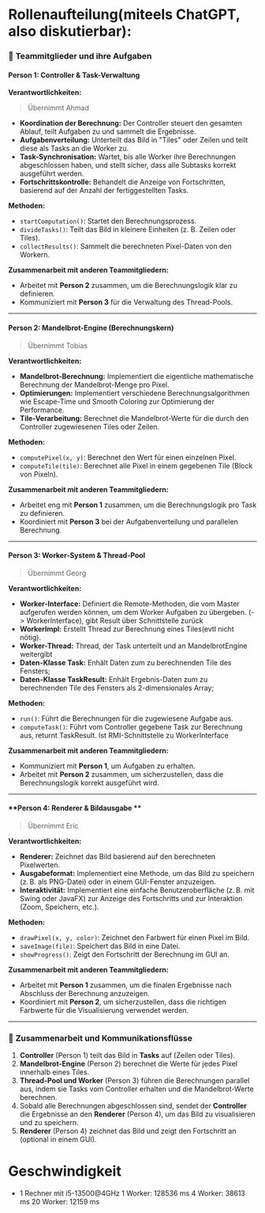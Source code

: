 # Rollenaufteilung(miteels ChatGPT, also diskutierbar):

### 👥 **Teammitglieder und ihre Aufgaben**

#### **Person 1: Controller & Task-Verwaltung**

**Verantwortlichkeiten:**
>Übernimmt Ahmad

* **Koordination der Berechnung:** Der Controller steuert den gesamten Ablauf, teilt Aufgaben zu und sammelt die Ergebnisse.
* **Aufgabenverteilung:** Unterteilt das Bild in "Tiles" oder Zeilen und teilt diese als Tasks an die Worker zu.
* **Task-Synchronisation:** Wartet, bis alle Worker ihre Berechnungen abgeschlossen haben, und stellt sicher, dass alle Subtasks korrekt ausgeführt werden.
* **Fortschrittskontrolle:** Behandelt die Anzeige von Fortschritten, basierend auf der Anzahl der fertiggestellten Tasks.

**Methoden:**

* `startComputation()`: Startet den Berechnungsprozess.
* `divideTasks()`: Teilt das Bild in kleinere Einheiten (z. B. Zeilen oder Tiles).
* `collectResults()`: Sammelt die berechneten Pixel-Daten von den Workern.

**Zusammenarbeit mit anderen Teammitgliedern:**

* Arbeitet mit **Person 2** zusammen, um die Berechnungslogik klar zu definieren.
* Kommuniziert mit **Person 3** für die Verwaltung des Thread-Pools.

---

#### **Person 2: Mandelbrot-Engine (Berechnungskern)**
>Übernimmt Tobias

**Verantwortlichkeiten:**

* **Mandelbrot-Berechnung:** Implementiert die eigentliche mathematische Berechnung der Mandelbrot-Menge pro Pixel.
* **Optimierungen:** Implementiert verschiedene Berechnungsalgorithmen wie Escape-Time und Smooth Coloring zur Optimierung der Performance.
* **Tile-Verarbeitung:** Berechnet die Mandelbrot-Werte für die durch den Controller zugewiesenen Tiles oder Zeilen.

**Methoden:**

* `computePixel(x, y)`: Berechnet den Wert für einen einzelnen Pixel.
* `computeTile(tile)`: Berechnet alle Pixel in einem gegebenen Tile (Block von Pixeln).

**Zusammenarbeit mit anderen Teammitgliedern:**

* Arbeitet eng mit **Person 1** zusammen, um die Berechnungslogik pro Task zu definieren.
* Koordiniert mit **Person 3** bei der Aufgabenverteilung und parallelen Berechnung.

---

#### **Person 3: Worker-System & Thread-Pool**
>Übernimmt Georg

**Verantwortlichkeiten:**

* **Worker-Interface:** Definiert die Remote-Methoden, die vom Master aufgerufen werden können, um dem Worker Aufgaben zu übergeben. (-> WorkerInterface), gibt Result über Schnittstelle zurück
* **WorkerImpl:** Erstellt Thread zur Berechnung eines Tiles(evtl nicht nötig).
* **Worker-Thread:** Thread, der Task unterteilt und an MandelbrotEngine weitergibt
* **Daten-Klasse Task:** Enhält Daten zum zu berechnenden Tile des Fensters;
* **Daten-Klasse TaskResult:** Enhält Ergebnis-Daten zum zu berechnenden Tile des Fensters als 2-dimensionales Array;

**Methoden:**

* `run()`: Führt die Berechnungen für die zugewiesene Aufgabe aus.
* `computeTask()`: Führt vom Controller gegebene Task zur Berechnung aus, returnt TaskResult. Ist RMI-Schnittstelle zu WorkerInterface


**Zusammenarbeit mit anderen Teammitgliedern:**

* Kommuniziert mit **Person 1**, um Aufgaben zu erhalten.
* Arbeitet mit **Person 2** zusammen, um sicherzustellen, dass die Berechnungslogik korrekt ausgeführt wird.

---

#### **Person 4: Renderer & Bildausgabe **
>Übernimmt Eric 

**Verantwortlichkeiten:**

* **Renderer:** Zeichnet das Bild basierend auf den berechneten Pixelwerten.
* **Ausgabeformat:** Implementiert eine Methode, um das Bild zu speichern (z. B. als PNG-Datei) oder in einem GUI-Fenster anzuzeigen.
* **Interaktivität:** Implementiert eine einfache Benutzeroberfläche (z. B. mit Swing oder JavaFX) zur Anzeige des Fortschritts und zur Interaktion (Zoom, Speichern, etc.).

**Methoden:**

* `drawPixel(x, y, color)`: Zeichnet den Farbwert für einen Pixel im Bild.
* `saveImage(file)`: Speichert das Bild in eine Datei.
* `showProgress()`: Zeigt den Fortschritt der Berechnung im GUI an.

**Zusammenarbeit mit anderen Teammitgliedern:**

* Arbeitet mit **Person 1** zusammen, um die finalen Ergebnisse nach Abschluss der Berechnung anzuzeigen.
* Koordiniert mit **Person 2**, um sicherzustellen, dass die richtigen Farbwerte für die Visualisierung verwendet werden.

---

### 🔄 **Zusammenarbeit und Kommunikationsflüsse**

1. **Controller** (Person 1) teilt das Bild in **Tasks** auf (Zeilen oder Tiles).
2. **Mandelbrot-Engine** (Person 2) berechnet die Werte für jedes Pixel innerhalb eines Tiles.
3. **Thread-Pool und Worker** (Person 3) führen die Berechnungen parallel aus, indem sie Tasks vom Controller erhalten und die Mandelbrot-Werte berechnen.
4. Sobald alle Berechnungen abgeschlossen sind, sendet der **Controller** die Ergebnisse an den **Renderer** (Person 4), um das Bild zu visualisieren und zu speichern.
5. **Renderer** (Person 4) zeichnet das Bild und zeigt den Fortschritt an (optional in einem GUI).


# Geschwindigkeit

- 1 Rechner mit i5-13500@4GHz
1 Worker: 128536 ms
4 Worker: 38613 ms
20 Worker: 12159 ms 